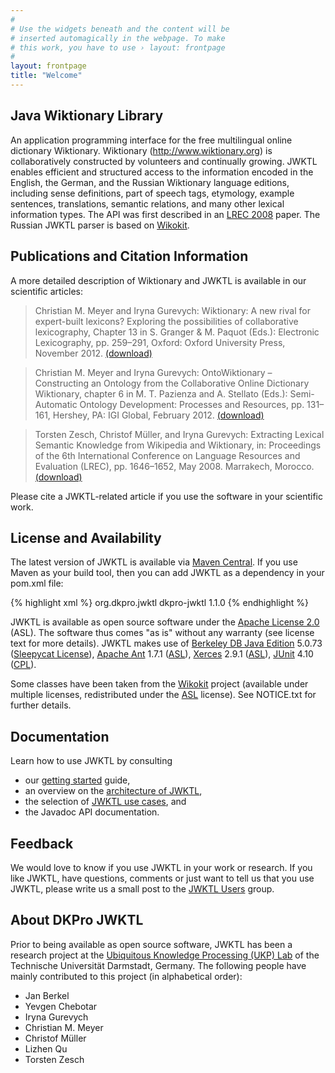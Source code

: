 ```yaml
---
#
# Use the widgets beneath and the content will be
# inserted automagically in the webpage. To make
# this work, you have to use › layout: frontpage
#
layout: frontpage
title: "Welcome"
---
```


Java Wiktionary Library
-----------------------

An application programming interface for the free multilingual online dictionary Wiktionary. Wiktionary (<http://www.wiktionary.org>) is collaboratively constructed by volunteers and continually growing. JWKTL enables efficient and structured access to the information encoded in the English, the German, and the Russian Wiktionary language editions, including sense definitions, part of speech tags, etymology, example sentences, translations, semantic relations, and many other lexical information types. The API was first described in an [LREC 2008](http://www.ukp.tu-darmstadt.de/fileadmin/user_upload/Group_UKP/publikationen/2008/lrec08_camera_ready.pdf) paper. The Russian JWKTL parser is based on [Wikokit](https://github.com/componavt/wikokit).


Publications and Citation Information
-------------------------------------

A more detailed description of Wiktionary and JWKTL is available in our scientific articles:

> Christian M. Meyer and Iryna Gurevych: Wiktionary: A new rival for expert-built lexicons? Exploring the possibilities of collaborative lexicography, Chapter 13 in S. Granger & M. Paquot (Eds.): Electronic Lexicography, pp. 259–291, Oxford: Oxford University Press, November 2012. [(download)](http://www.ukp.tu-darmstadt.de/publications/details/?no_cache=1&tx_bibtex_pi1%5Bpub_id%5D=TUD-CS-2012-0008)   
   
> Christian M. Meyer and Iryna Gurevych: OntoWiktionary – Constructing an Ontology from the Collaborative Online Dictionary Wiktionary, chapter 6 in M. T. Pazienza and A. Stellato (Eds.): Semi-Automatic Ontology Development: Processes and Resources, pp. 131–161, Hershey, PA: IGI Global, February 2012. [(download)](http://www.ukp.tu-darmstadt.de/publications/details/?no_cache=1&tx_bibtex_pi1%5Bpub_id%5D=TUD-CS-2011-0202)   
   
> Torsten Zesch, Christof Müller, and Iryna Gurevych: Extracting Lexical Semantic Knowledge from Wikipedia and Wiktionary, in: Proceedings of the 6th International Conference on Language Resources and Evaluation (LREC), pp. 1646–1652, May 2008. Marrakech, Morocco. [(download)](http://www.ukp.tu-darmstadt.de/publications/details/?no_cache=1&tx_bibtex_pi1%5Bpub_id%5D=TUD-CS-2008-4)

Please cite a JWKTL-related article if you use the software in your scientific work. 


License and Availability
------------------------

The latest version of JWKTL is available via [Maven Central](http://search.maven.org/#search%7Cga%7C1%7Ca%3A%22jwktl%22). If you use Maven as your build tool, then you can add JWKTL as a dependency in your pom.xml file:

{% highlight xml %}
		<dependency>
		  <groupId>org.dkpro.jwktl</groupId>
                  <artifactId>dkpro-jwktl</artifactId>
		  <version>1.1.0</version>
		</dependency>
{% endhighlight %}

JWKTL is available as open source software under the [Apache License 2.0](http://www.apache.org/licenses/LICENSE-2.0) (ASL). The software thus comes "as is" without any warranty (see license text for more details). JWKTL makes use of [Berkeley DB Java Edition](http://www.oracle.com/technetwork/products/berkeleydb/downloads/index-098622.html) 5.0.73 ([Sleepycat License](http://download.oracle.com/maven/com/sleepycat/je/license.txt)), [Apache Ant](http://archive.apache.org/dist/ant/source/) 1.7.1 ([ASL](http://www.apache.org/licenses/LICENSE-2.0)), [Xerces](http://xerces.apache.org/xerces2-j/) 2.9.1 ([ASL](http://www.apache.org/licenses/LICENSE-2.0)), [JUnit](http://junit.org/) 4.10 ([CPL](http://www.opensource.org/licenses/cpl1.0.txt)).

Some classes have been taken from the [Wikokit](http://code.google.com/p/wikokit/) project (available under multiple licenses, redistributed under the [ASL](http://www.apache.org/licenses/LICENSE-2.0) license). See NOTICE.txt for further details. 


Documentation
-------------

Learn how to use JWKTL by consulting

* our [getting started](/dkpro-jwktl/documentation/getting-started/) guide,
* an overview on the [architecture of JWKTL](/dkpro-jwktl/documentation/architecture/),
* the selection of [JWKTL use cases](/dkpro-jwktl/documentation/use-cases/), and
* the Javadoc API documentation. 


Feedback
--------

We would love to know if you use JWKTL in your work or research. If you like JWKTL, have questions, comments or just want to tell us that you use JWKTL, please write us a small post to the [JWKTL Users](https://groups.google.com/forum/#!forum/jwktl-users) group. 


About DKPro JWKTL
-----------------

Prior to being available as open source software, JWKTL has been a research project at the [Ubiquitous Knowledge Processing (UKP) Lab](http://www.ukp.tu-darmstadt.de/) of the Technische Universität Darmstadt, Germany. The following people have mainly contributed to this project (in alphabetical order):

* Jan Berkel
* Yevgen Chebotar
* Iryna Gurevych
* Christian M. Meyer
* Christof Müller
* Lizhen Qu
* Torsten Zesch 
